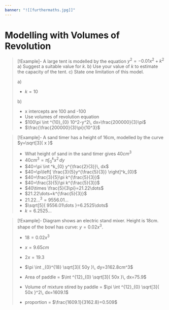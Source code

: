 ```yaml
---
banner: "![[furthermaths.jpg]]"
---
```

# Modelling with Volumes of Revolution

> [!Example]- A large tent is modelled by the equation $y^2=-0.01x^2+k^2$
> a) Suggest a suitable value for $k$.
> b) Use your value of $k$ to estimate the capacity of the tent.
> c) State one limitation of this model.
> 
> a) 
> - $k=10$
> 
> b)
> - x intercepts are 100 and -100
> - Use volumes of revolution equation 
> - $100\pi \int ^{10}_{0} 10^2-y^2\, dx=\frac{200000}{3}\pi$
> - $\frac{\frac{200000}{3}\pi}{10^3}$

> [!Example]- A sand timer has a height of 16cm, modelled by the curve $y=\sqrt[3]{ x }$
> - What height of sand in the sand timer gives $40cm^3$
> - $40cm^3=\pi \int ^k_{0} x^2\, dy$
> - $40=\pi \int ^k_{0} y^{\frac{2}{3}}\, dx$
> - $40=\pi\left[ \frac{3}{5}y^{\frac{5}{3}} \right]^k_{0}$
> - $40=\frac{3}{5}\pi k^{\frac{5}{3}}$
> - $40=\frac{3}{5}\pi k^{\frac{5}{3}}$
> - $40\times \frac{5}{3\pi}=21.22\dots$
> - $21.22\dots=k^{\frac{5}{3}}$
> - $21.22\dots^3=9556.01\dots$
> - $\sqrt[5]{ 9556.01\dots }=6.2525\dots$
> - $k=6.2525\dots$

> [!Example]- Diagram shows an electric stand mixer. Height is 18cm. shape of the bowl has curve: $y=0.02x^3$.
> - $18=0.02x^3$
> - $x=9.65cm$
> - $2x=19.3$
> 
> - $\pi \int _{0}^{18} \sqrt[3]{ 50y }\, dy=3162.8cm^3$
> 
> - Area of paddle  = $\int ^{12}_{0} \sqrt[3]{ 50x }\, dx=75.9$
> - Volume of mixture stired by paddle = $\pi \int ^{12}_{0} \sqrt[3]{ 50x }^2\, dx=1609.1$
> 
> - proportion = $\frac{1609.1}{3162.8}=0.509$